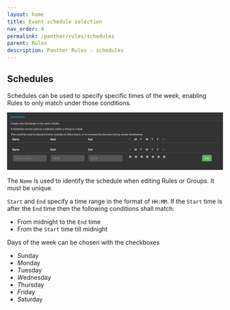 ```yaml
---
layout: home
title: Event schedule selection 
nav_order: 4
permalink: /panther/rules/schedules
parent: Rules
description: Panther Rules - schedules
---
```



## Schedules

Schedules can be used to specify specific times of the week, enabling Rules to only match under those conditions.

![](./media/Schedules.png)

The `Name` is used to identify the schedule when editing Rules or Groups.  It must be unique.

`Start` and `End` specify a time range in the format of `HH:MM`. If the `Start` time is after the `End` time then the following conditions shall match:

 + From midnight to the `End` time
 + From the `Start` time till midnight 

Days of the week can be chosen with the checkboxes

 + *S*unday
 + *M*onday
 + *T*uesday
 + *W*ednesday
 + *T*hursday
 + *F*riday
 + *S*aturday